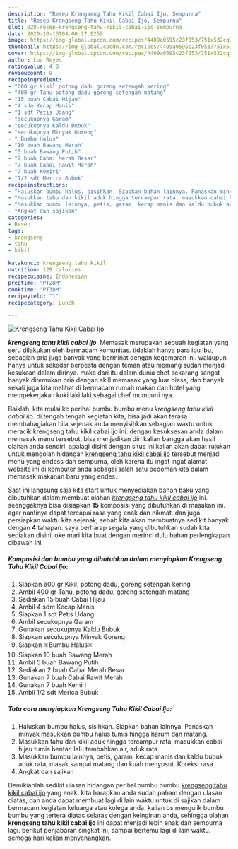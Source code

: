 ```yaml
---
description: "Resep Krengseng Tahu Kikil Cabai Ijo, Sempurna"
title: "Resep Krengseng Tahu Kikil Cabai Ijo, Sempurna"
slug: 928-resep-krengseng-tahu-kikil-cabai-ijo-sempurna
date: 2020-10-13T04:00:17.925Z
image: https://img-global.cpcdn.com/recipes/4409a0595c23f053/751x532cq70/krengseng-tahu-kikil-cabai-ijo-foto-resep-utama.jpg
thumbnail: https://img-global.cpcdn.com/recipes/4409a0595c23f053/751x532cq70/krengseng-tahu-kikil-cabai-ijo-foto-resep-utama.jpg
cover: https://img-global.cpcdn.com/recipes/4409a0595c23f053/751x532cq70/krengseng-tahu-kikil-cabai-ijo-foto-resep-utama.jpg
author: Lou Reyes
ratingvalue: 4.8
reviewcount: 9
recipeingredient:
- "600 gr Kikil potong dadu goreng setengah kering"
- "400 gr Tahu potong dadu goreng setengah matang"
- "15 buah Cabai Hijau"
- "4 sdm Kecap Manis"
- "1 sdt Petis Udang"
- "secukupnya Garam"
- "secukupnya Kaldu Bubuk"
- "secukupnya Minyak Goreng"
- " Bumbu Halus"
- "10 buah Bawang Merah"
- "5 buah Bawang Putih"
- "2 buah Cabai Merah Besar"
- "7 buah Cabai Rawit Merah"
- "7 buah Kemiri"
- "1/2 sdt Merica Bubuk"
recipeinstructions:
- "Haluskan bumbu halus, sisihkan. Siapkan bahan lainnya. Panaskan minyak masukkan bumbu halus tumis hingga harum dan matang."
- "Masukkan tahu dan kikil aduk hingga tercampur rata, masukkan cabai hijau tumis bentar, lalu tambahkan air, aduk rata"
- "Masukkan bumbu lainnya, petis, garam, kecap manis dan kaldu bubuk aduk rata, masak sampai matang dan kuah menyusut. Koreksi rasa"
- "Angkat dan sajikan"
categories:
- Resep
tags:
- krengseng
- tahu
- kikil

katakunci: krengseng tahu kikil 
nutrition: 129 calories
recipecuisine: Indonesian
preptime: "PT28M"
cooktime: "PT38M"
recipeyield: "1"
recipecategory: Lunch

---
```



![Krengseng Tahu Kikil Cabai Ijo](https://img-global.cpcdn.com/recipes/4409a0595c23f053/751x532cq70/krengseng-tahu-kikil-cabai-ijo-foto-resep-utama.jpg)

<b><i>krengseng tahu kikil cabai ijo</i></b>, Memasak merupakan sebuah kegiatan yang seru dilakukan oleh bermacam komunitas. tidaklah hanya para ibu ibu, sebagian pria juga banyak yang berminat dengan kegemaran ini. walaupun hanya untuk sekedar berpesta dengan teman atau memang sudah menjadi kesukaan dalam dirinya. maka dari itu dalam dunia chef sekarang sangat banyak ditemukan pria dengan skill memasak yang luar biasa, dan banyak sekali juga kita melihat di bermacam rumah makan dan hotel yang mempekerjakan koki laki laki sebagai chef mumpuni nya.



Baiklah, kita mulai ke perihal bumbu bumbu menu <i>krengseng tahu kikil cabai ijo</i>. di tengah tengah kegiatan kita, bisa jadi akan terasa membahagiakan bila sejenak anda menyisihkan sebagian waktu untuk meracik krengseng tahu kikil cabai ijo ini. dengan kesuksesan anda dalam memasak menu tersebut, bisa menjadikan diri kalian bangga akan hasil olahan anda sendiri. apalagi disini dengan situs ini kalian akan dapat rujukan untuk mengolah hidangan <u>krengseng tahu kikil cabai ijo</u> tersebut menjadi menu yang endess dan sempurna, oleh karena itu ingat ingat alamat website ini di komputer anda sebagai salah satu pedoman kita dalam memasak makanan baru yang endes.


Saat ini langsung saja kita start untuk menyediakan bahan baku yang dibutuhkan dalam membuat olahan <u><i>krengseng tahu kikil cabai ijo</i></u> ini. seenggaknya bisa disiapkan <b>15</b> komposisi yang dibutuhkan di masakan ini. agar nantinya dapat tercapai rasa yang enak dan nikmat. dan juga persiapkan waktu kita sejenak, sebab kita akan membuatnya sedikit banyak dengan <b>4</b> tahapan. saya berharap segala yang dibutuhkan sudah kita sediakan disini, oke mari kita buat dengan merinci dulu bahan perlengkapan dibawah ini.

<!--inarticleads1-->

##### Komposisi dan bumbu yang dibutuhkan dalam menyiapkan Krengseng Tahu Kikil Cabai Ijo:

1. Siapkan 600 gr Kikil, potong dadu, goreng setengah kering
1. Ambil 400 gr Tahu, potong dadu, goreng setengah matang
1. Sediakan 15 buah Cabai Hijau
1. Ambil 4 sdm Kecap Manis
1. Siapkan 1 sdt Petis Udang
1. Ambil secukupnya Garam
1. Gunakan secukupnya Kaldu Bubuk
1. Siapkan secukupnya Minyak Goreng
1. Siapkan  ✳️Bumbu Halus✳️
1. Siapkan 10 buah Bawang Merah
1. Ambil 5 buah Bawang Putih
1. Sediakan 2 buah Cabai Merah Besar
1. Gunakan 7 buah Cabai Rawit Merah
1. Gunakan 7 buah Kemiri
1. Ambil 1/2 sdt Merica Bubuk




<!--inarticleads2-->

##### Tata cara menyiapkan Krengseng Tahu Kikil Cabai Ijo:

1. Haluskan bumbu halus, sisihkan. Siapkan bahan lainnya. Panaskan minyak masukkan bumbu halus tumis hingga harum dan matang.
1. Masukkan tahu dan kikil aduk hingga tercampur rata, masukkan cabai hijau tumis bentar, lalu tambahkan air, aduk rata
1. Masukkan bumbu lainnya, petis, garam, kecap manis dan kaldu bubuk aduk rata, masak sampai matang dan kuah menyusut. Koreksi rasa
1. Angkat dan sajikan




Demikianlah sedikit ulasan hidangan perihal bumbu bumbu <u>krengseng tahu kikil cabai ijo</u> yang enak. kita harapkan anda sudah paham dengan ulasan diatas, dan anda dapat membuat lagi di lain waktu untuk di sajikan dalam bermacam kegiatan keluarga atau kolega anda. kalian bs mengulik bumbu bumbu yang tertera diatas selaras dengan keinginan anda, sehingga olahan <b>krengseng tahu kikil cabai ijo</b> ini dapat menjadi lebih enak dan sempurna lagi. berikut penjabaran singkat ini, sampai bertemu lagi di lain waktu. semoga hari kalian menyenangkan.
